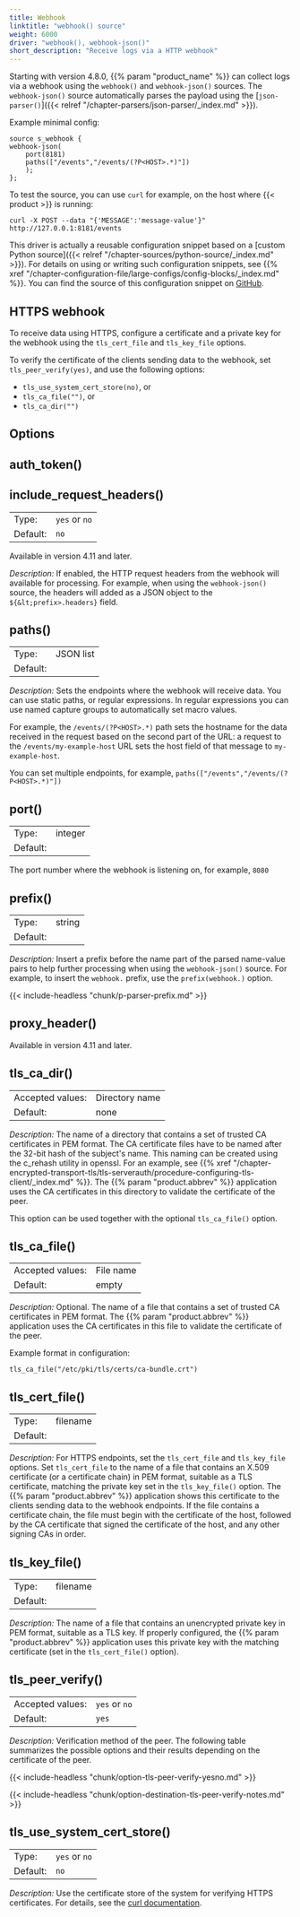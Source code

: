 ```yaml
---
title: Webhook
linktitle: "webhook() source"
weight: 6000
driver: "webhook(), webhook-json()"
short_description: "Receive logs via a HTTP webhook"
---
```

<!-- This file is under the copyright of Axoflow, and licensed under Apache License 2.0, except for using the Axoflow and AxoSyslog trademarks. -->

Starting with version 4.8.0, {{% param "product_name" %}} can collect logs via a webhook using the `webhook()` and `webhook-json()` sources. The `webhook-json()` source automatically parses the payload using the [`json-parser()`]({{< relref "/chapter-parsers/json-parser/_index.md" >}}).

Example minimal config:

```shell
source s_webhook {
webhook-json(
    port(8181)
    paths(["/events","/events/(?P<HOST>.*)"])
    );
};
```

To test the source, you can use `curl` for example, on the host where {{< product >}} is running:

```shell
curl -X POST --data "{'MESSAGE':'message-value'}" http://127.0.0.1:8181/events
```

This driver is actually a reusable configuration snippet based on a [custom Python source]({{< relref "/chapter-sources/python-source/_index.md" >}}). For details on using or writing such configuration snippets, see {{% xref "/chapter-configuration-file/large-configs/config-blocks/_index.md" %}}. You can find the source of this configuration snippet on [GitHub](https://github.com/axoflow/axosyslog/blob/main/modules/python-modules/syslogng/modules/webhook/scl/webhook.conf).

## HTTPS webhook

To receive data using HTTPS, configure a certificate and a private key for the webhook using the `tls_cert_file` and `tls_key_file` options.

To verify the certificate of the clients sending data to the webhook, set `tls_peer_verify(yes)`, and use the following options:

- `tls_use_system_cert_store(no)`, or
- `tls_ca_file("")`, or
- `tls_ca_dir("")`

## Options

## auth_token()

<!-- FIXME -->

## include_request_headers()

|          |         |
| -------- | ------- |
| Type:    | `yes` or `no` |
| Default: |   `no`   |

Available in version 4.11 and later.

*Description:* If enabled, the HTTP request headers from the webhook will available for processing. For example, when using the `webhook-json()` source, the headers will added as a JSON object to the `${&lt;prefix>.headers}` field.

## paths()

|          |         |
| -------- | ------- |
| Type:    | JSON list |
| Default: |      |

*Description:* Sets the endpoints where the webhook will receive data. You can use static paths, or regular expressions. In regular expressions you can use named capture groups to automatically set macro values.

For example, the `/events/(?P<HOST>.*)` path sets the hostname for the data received in the request based on the second part of the URL: a request to the `/events/my-example-host` URL sets the host field of that message to `my-example-host`.

You can set multiple endpoints, for example, `paths(["/events","/events/(?P<HOST>.*)"])`

## port()

|          |         |
| -------- | ------- |
| Type:    | integer |
| Default: |      |

The port number where the webhook is listening on, for example, `8080`

## prefix()

|           |           |
| --------- | --------- |
| Type: | string  |
| Default:  |  |

*Description:* Insert a prefix before the name part of the parsed name-value pairs to help further processing when using the `webhook-json()` source. For example, to insert the `webhook.` prefix, use the `prefix(webhook.)` option.

{{< include-headless "chunk/p-parser-prefix.md" >}}

## proxy_header()

Available in version 4.11 and later.

<!-- FIXME -->

## tls_ca_dir()

|                  |                |
| ---------------- | -------------- |
| Accepted values: | Directory name |
| Default:         | none           |

*Description:* The name of a directory that contains a set of trusted CA certificates in PEM format. The CA certificate files have to be named after the 32-bit hash of the subject's name. This naming can be created using the c_rehash utility in openssl. For an example, see {{% xref "/chapter-encrypted-transport-tls/tls-serverauth/procedure-configuring-tls-client/_index.md" %}}. The {{% param "product.abbrev" %}} application uses the CA certificates in this directory to validate the certificate of the peer.

This option can be used together with the optional `tls_ca_file()` option.

## tls_ca_file()

|                  |           |
| ---------------- | --------- |
| Accepted values: | File name |
| Default:         | empty     |

*Description:* Optional. The name of a file that contains a set of trusted CA certificates in PEM format. The {{% param "product.abbrev" %}} application uses the CA certificates in this file to validate the certificate of the peer.

Example format in configuration:

```shell
tls_ca_file("/etc/pki/tls/certs/ca-bundle.crt")
```

## tls_cert_file()

|          |          |
| -------- | -------- |
| Type:    | filename |
| Default: |          |

*Description:* For HTTPS endpoints, set the `tls_cert_file` and `tls_key_file` options. Set `tls_cert_file` to the name of a file that contains an X.509 certificate (or a certificate chain) in PEM format, suitable as a TLS certificate, matching the private key set in the `tls_key_file()` option. The {{% param "product.abbrev" %}} application shows this certificate to the clients sending data to the webhook endpoints. If the file contains a certificate chain, the file must begin with the certificate of the host, followed by the CA certificate that signed the certificate of the host, and any other signing CAs in order.

## tls_key_file()

|          |          |
| -------- | -------- |
| Type:    | filename |
| Default: |          |

*Description:* The name of a file that contains an unencrypted private key in PEM format, suitable as a TLS key. If properly configured, the {{% param "product.abbrev" %}} application uses this private key with the matching certificate (set in the `tls_cert_file()` option).

## tls_peer_verify()

|                  |          |
| ---------------- | -------- |
| Accepted values: | `yes` or `no` |
| Default:         | `yes`      |

*Description:* Verification method of the peer. The following table summarizes the possible options and their results depending on the certificate of the peer.

{{< include-headless "chunk/option-tls-peer-verify-yesno.md" >}}

{{< include-headless "chunk/option-destination-tls-peer-verify-notes.md" >}}

## tls_use_system_cert_store()

|          |          |
| -------- | -------- |
| Type:    | `yes` or `no` |
| Default: | `no`       |

*Description:* Use the certificate store of the system for verifying HTTPS certificates. For details, see the [curl documentation](https://curl.se/docs/sslcerts.html).
